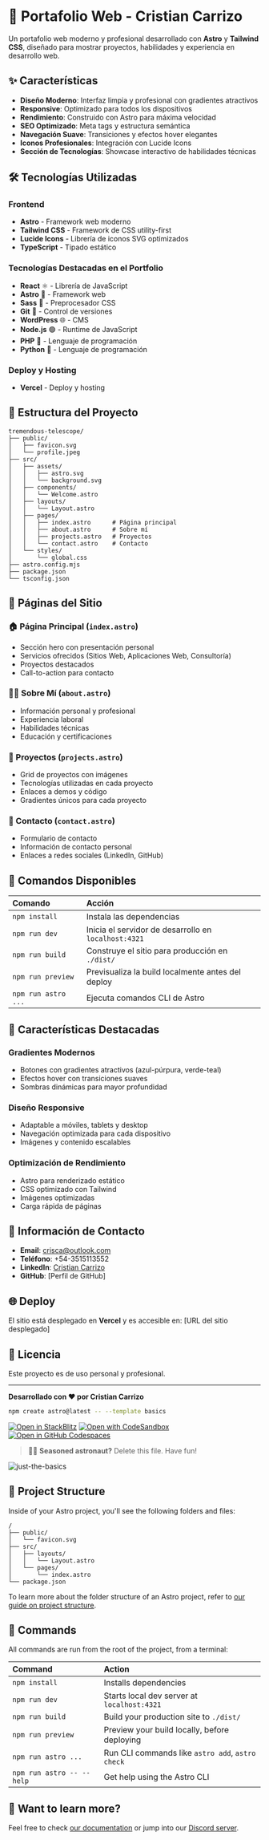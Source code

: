 # 🚀 Portafolio Web - Cristian Carrizo

Un portafolio web moderno y profesional desarrollado con **Astro** y **Tailwind CSS**, diseñado para mostrar proyectos, habilidades y experiencia en desarrollo web.

## ✨ Características

- **Diseño Moderno**: Interfaz limpia y profesional con gradientes atractivos
- **Responsive**: Optimizado para todos los dispositivos
- **Rendimiento**: Construido con Astro para máxima velocidad
- **SEO Optimizado**: Meta tags y estructura semántica
- **Navegación Suave**: Transiciones y efectos hover elegantes
- **Iconos Profesionales**: Integración con Lucide Icons
- **Sección de Tecnologías**: Showcase interactivo de habilidades técnicas

## 🛠️ Tecnologías Utilizadas

### Frontend
- **Astro** - Framework web moderno
- **Tailwind CSS** - Framework de CSS utility-first
- **Lucide Icons** - Librería de iconos SVG optimizados
- **TypeScript** - Tipado estático

### Tecnologías Destacadas en el Portfolio
- **React** ⚛️ - Librería de JavaScript
- **Astro** 🚀 - Framework web
- **Sass** 🎨 - Preprocesador CSS
- **Git** 🔀 - Control de versiones
- **WordPress** 🌐 - CMS
- **Node.js** 🟢 - Runtime de JavaScript
- **PHP** 📄 - Lenguaje de programación
- **Python** 🐍 - Lenguaje de programación

### Deploy y Hosting
- **Vercel** - Deploy y hosting

## 📁 Estructura del Proyecto

```
tremendous-telescope/
├── public/
│   ├── favicon.svg
│   └── profile.jpeg
├── src/
│   ├── assets/
│   │   ├── astro.svg
│   │   └── background.svg
│   ├── components/
│   │   └── Welcome.astro
│   ├── layouts/
│   │   └── Layout.astro
│   ├── pages/
│   │   ├── index.astro      # Página principal
│   │   ├── about.astro      # Sobre mí
│   │   ├── projects.astro   # Proyectos
│   │   └── contact.astro    # Contacto
│   └── styles/
│       └── global.css
├── astro.config.mjs
├── package.json
└── tsconfig.json
```

## 🎨 Páginas del Sitio

### 🏠 Página Principal (`index.astro`)
- Sección hero con presentación personal
- Servicios ofrecidos (Sitios Web, Aplicaciones Web, Consultoría)
- Proyectos destacados
- Call-to-action para contacto

### 👨‍💻 Sobre Mí (`about.astro`)
- Información personal y profesional
- Experiencia laboral
- Habilidades técnicas
- Educación y certificaciones

### 📂 Proyectos (`projects.astro`)
- Grid de proyectos con imágenes
- Tecnologías utilizadas en cada proyecto
- Enlaces a demos y código
- Gradientes únicos para cada proyecto

### 📧 Contacto (`contact.astro`)
- Formulario de contacto
- Información de contacto personal
- Enlaces a redes sociales (LinkedIn, GitHub)

## 🚀 Comandos Disponibles

| Comando                   | Acción                                           |
| :------------------------ | :----------------------------------------------- |
| `npm install`             | Instala las dependencias                         |
| `npm run dev`             | Inicia el servidor de desarrollo en `localhost:4321` |
| `npm run build`           | Construye el sitio para producción en `./dist/`  |
| `npm run preview`         | Previsualiza la build localmente antes del deploy |
| `npm run astro ...`       | Ejecuta comandos CLI de Astro                    |

## 🎯 Características Destacadas

### Gradientes Modernos
- Botones con gradientes atractivos (azul-púrpura, verde-teal)
- Efectos hover con transiciones suaves
- Sombras dinámicas para mayor profundidad

### Diseño Responsive
- Adaptable a móviles, tablets y desktop
- Navegación optimizada para cada dispositivo
- Imágenes y contenido escalables

### Optimización de Rendimiento
- Astro para renderizado estático
- CSS optimizado con Tailwind
- Imágenes optimizadas
- Carga rápida de páginas

## 📱 Información de Contacto

- **Email**: crisca@outlook.com
- **Teléfono**: +54-3515113552
- **LinkedIn**: [Cristian Carrizo](https://www.linkedin.com/in/cristian-carrizo-b15801100)
- **GitHub**: [Perfil de GitHub]

## 🌐 Deploy

El sitio está desplegado en **Vercel** y es accesible en:
[URL del sitio desplegado]

## 📝 Licencia

Este proyecto es de uso personal y profesional.

---

**Desarrollado con ❤️ por Cristian Carrizo**

```sh
npm create astro@latest -- --template basics
```

[![Open in StackBlitz](https://developer.stackblitz.com/img/open_in_stackblitz.svg)](https://stackblitz.com/github/withastro/astro/tree/latest/examples/basics)
[![Open with CodeSandbox](https://assets.codesandbox.io/github/button-edit-lime.svg)](https://codesandbox.io/p/sandbox/github/withastro/astro/tree/latest/examples/basics)
[![Open in GitHub Codespaces](https://github.com/codespaces/badge.svg)](https://codespaces.new/withastro/astro?devcontainer_path=.devcontainer/basics/devcontainer.json)

> 🧑‍🚀 **Seasoned astronaut?** Delete this file. Have fun!

![just-the-basics](https://github.com/withastro/astro/assets/2244813/a0a5533c-a856-4198-8470-2d67b1d7c554)

## 🚀 Project Structure

Inside of your Astro project, you'll see the following folders and files:

```text
/
├── public/
│   └── favicon.svg
├── src/
│   ├── layouts/
│   │   └── Layout.astro
│   └── pages/
│       └── index.astro
└── package.json
```

To learn more about the folder structure of an Astro project, refer to [our guide on project structure](https://docs.astro.build/en/basics/project-structure/).

## 🧞 Commands

All commands are run from the root of the project, from a terminal:

| Command                   | Action                                           |
| :------------------------ | :----------------------------------------------- |
| `npm install`             | Installs dependencies                            |
| `npm run dev`             | Starts local dev server at `localhost:4321`      |
| `npm run build`           | Build your production site to `./dist/`          |
| `npm run preview`         | Preview your build locally, before deploying     |
| `npm run astro ...`       | Run CLI commands like `astro add`, `astro check` |
| `npm run astro -- --help` | Get help using the Astro CLI                     |

## 👀 Want to learn more?

Feel free to check [our documentation](https://docs.astro.build) or jump into our [Discord server](https://astro.build/chat).
